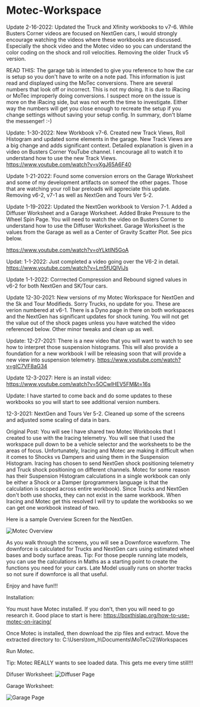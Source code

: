 # Motec-Workspace
Update 2-16-2022:  Updated the Truck and Xfinity workbooks to v7-6.  While Busters Corner videos are focused on NextGen cars, I would strongly encourage watching the videos where these workbooks are discussed.  Especially the shock video and the Motec video so you can understand the color coding on the shock and roll velocities.  Removing the older Truck v5 version.

READ THIS:  The garage tab is intended to give you reference to how the car is setup so you don't have to write on a note pad.  This information is just read and displayed using the MoTec conversions.  There are several numbers that look off or incorrect.  This is not my doing.  It is due to iRacing or MoTec improperly doing conversions.  I suspect more on the issue is more on the iRacing side, but was not worth the time to investigate.  Either way the numbers will get you close enough to recreate the setup if you change settings without saving your setup config.  In summary, don't blame the messenger!  :-)


Update: 1-30-2022:  New Workbook v7-6.  Created new Track Views, Roll Histogram and updated some elements in the garage.   New Track Views are a big change and adds significant context.  Detailed explanation is given in a video on Busters Corner YouTube channel.  I encourage all to watch it to understand how to use the new Track Views.  https://www.youtube.com/watch?v=vXgJ65A6F40

Update 1-21-2022: Found some conversion errors on the Garage Worksheet and some of my development artifacts on someof the other pages.  Those that are watching your roll bar preloads will appreciate this update.  Removing v6-2, v7-1 as well as NextGen and Tours Ver 5-2.

Update 1-19-2022: Updated the NextGen workbook to Version 7-1.  Added a Diffuser Worksheet and a Garage Worksheet.  Added Brake Pressure to the Wheel Spin Page.  You will need to watch the video on Busters Corner to understand how to use the Diffuser Worksheet.  Garage Worksheet is the values from the Garage as well as a Center of Gravity Scatter Plot.  See pics below.

https://www.youtube.com/watch?v=oYLktIN5GoA


Updat: 1-1-2022: Just completed a video going over the V6-2 in detail.  https://www.youtube.com/watch?v=Lm5fUQlViJs

Update 1-1-2022: Corrrected Compression and Rebound signed values in v6-2 for both NextGen and SK/Tour cars.

Update 12-30-2021: New versions of my Motec Workspace for NextGen and the Sk and Tour Modifieds.  Sorry Trucks, no update for you.  These are verion numbered at v6-1.  There is a Dyno page in there on both workspaces and the NextGen has significant updates for shock tuning.  You will not get the value out of the shock pages unless you have watched the video referenced below.  Other minor tweaks and clean up as well.

Update: 12-27-2021: There is a new video that you will want to watch to see how to interpret those suspension histograms.  This will also provide a foundation for a new workbook I will be releasing soon that will provide a new view into suspension telemetry.  https://www.youtube.com/watch?v=gIC7VF8aG34

Update 12-3-2027: Here is an install video: https://www.youtube.com/watch?v=5OCwlHEV5FM&t=16s

Update: I have started to come back and do some updates to these workbooks so you will start to see additional version numbers.

12-3-2021: NextGen and Tours Ver 5-2.  Cleaned up some of the screens and adjusted some scaling of data in bars.

Original Post: 
You will see I have shared two Motec Workbooks that I created to use with the Iracing telemetry. You will see that I used the workspace pull down to be a vehicle selector and the worksheets to be the areas of focus.  Unfortunately, Iracing and Motec are making it difficult when it comes to Shocks vs Dampers and using them in the Suspension Histogram. Iracing has chosen to send NextGen shock positioning telemetry and Truck shock positioning on different channels. Motec for some reason has their Suspension Histogram calculations in a single workbook can only be either a Shock or a Damper (programmers language is that the calculation is scoped across entire workbook).  Since Trucks and NextGen don't both use shocks, they can not exist in the same workbook.  When Iracing and Motec get this resolved I will try to update the workbooks so we can get one workbook instead of two.


Here is a sample Overview Screen for the NextGen.

![Motec Overview](https://user-images.githubusercontent.com/8271391/141644352-e0d89e26-42e2-4067-8cad-02168c2f8de2.png)


As you walk through the screens, you will see a Downforce waveform.  The downforce is calculated for Trucks and NextGen cars using estimated wheel bases and body surface areas. 
Tip: For those people running late models, you can use the calculations in Maths as a starting point to create the functions you need for your cars.  Late Model usually runs on shorter tracks so not sure if downforce is all that useful.  

Enjoy and have fun!!!

Installation:

You must have Motec installed.  If you don't, then you will need to go research it.  Good place to start is here: https://boxthislap.org/how-to-use-motec-on-iracing/

Once Motec is installed, then download the zip files and extract.  Move the extracted directory to: C:\Users\tom_h\Documents\MoTeC\i2\Workspaces

Run Motec.

Tip:  Motec REALLY wants to see loaded data.  This gets me every time still!!!  

Difuser Worksheet: 
![Diffuser Page](https://user-images.githubusercontent.com/8271391/150249281-4fda4860-d46e-4b64-a08e-0d5d8b1c2a2f.jpg)


Garage Worksheet:

![Garage Page](https://user-images.githubusercontent.com/8271391/150249363-1f0bba33-701f-4d9a-ad52-af3d4674521f.jpg)





